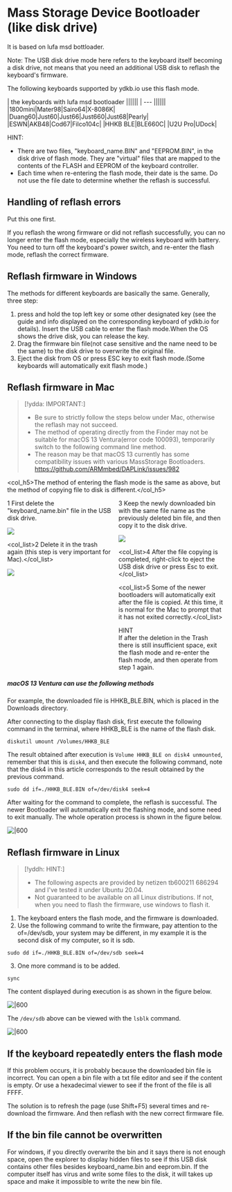 # Mass Storage Device Bootloader (like disk drive)

It is based on lufa msd bottloader. 

Note: The USB disk drive mode here refers to the keyboard itself becoming a disk drive, not means that you need an additional USB disk to reflash the keyboard's firmware.

The following keyboards supported by ydkb.io use this flash mode.

| the keyboards with lufa msd bootloader ||||||
| --- |||||| 
|1800mini|Mater98|Sairo64|X-8086K|
|Duang60|Just60|Just66|Just660|Just68|Pearly|
|ESWN|AKB48|Cod67|Filco104c|
|HHKB BLE|BLE660C|
|U2U Pro|UDock|

<html><div class="hint"> 
<subtitle>HINT:</subtitle>
<ul><li>There are two files, "keyboard_name.BIN" and "EEPROM.BIN", in the disk drive of flash mode. They are "virtual" files that are mapped to the contents of the FLASH and EEPROM of the keyboard controller. </li>
<li>Each time when re-entering the flash mode, their date is the same. Do not use the file date to determine whether the reflash is successful.</li></ul>
</div></html>


## Handling of reflash errors

Put this one first. 

If you reflash the wrong firmware or did not reflash successfully, you can no longer enter the flash mode, especially the wireless keyboard with battery. You need to turn off the keyboard's power switch, and re-enter the flash mode, reflash the correct firmware.


## Reflash firmware in Windows

The methods for different keyboards are basically the same. Generally, three step:

  1. press and hold the top left key or some other designated key (see the guide and info displayed on the corresponding keyboard of ydkb.io for details). Insert the USB cable to enter the flash mode.When the OS shows the drive disk, you can release the key. 
  2. Drag the firmware bin file(not case sensitive and the name need to be the same) to the disk drive to overwrite the original file.
  3. Eject the disk from OS or press ESC key to exit flash mode.(Some keyboards will automatically exit flash mode.)


## Reflash firmware in Mac

> [!ydda: IMPORTANT:]
> - Be sure to strictly follow the steps below under Mac, otherwise the reflash may not succeed.
> - The method of operating directly from the Finder may not be suitable for macOS 13 Ventura(error code 100093), temporarily switch to the following command line method.
> - The reason may be that macOS 13 currently has some compatibility issues with various MassStorage Bootloaders. https://github.com/ARMmbed/DAPLink/issues/982

<col_h5>The method of entering the flash mode is the same as above, but the method of copying file to disk is different.</col_h5>

<html>
<two_col>
<div style="float:left;width:48%;">
<col_list>1 First delete the "keyboard_name.bin" file in the USB disk drive.</col_list>

![](assets/msd-bootloader-mac01.png?)

<col_list>2 Delete it in the trash again (this step is very important for Mac).</col_list>

![](assets/msd-bootloader-mac02.png?)
</div>
<div style="float:left;width:3%;">&nbsp;</div>
<div style="float:left;width:48%;">
<col_list>3 Keep the newly downloaded bin with the same file name as the previously deleted bin file, and then copy it to the disk drive.</col_list>

![](assets/msd-bootloader-mac03.png?)

<col_list>4 After the file copying is completed, right-click to eject the USB disk drive or press Esc to exit.</col_list>

<col_list>5 Some of the newer bootloaders will automatically exit after the file is copied. At this time, it is normal for the Mac to prompt that it has not exited correctly.</col_list>

<html><div class="hint"> 
<subtitle>HINT</subtitle>
<br>If after the deletion in the Trash there is still insufficient space, exit the flash mode and re-enter the flash mode, and then operate from step 1 again.
</div></html>

</div>
</two_col>
<div style="clear:both;"></div>
</html>

##### macOS 13 Ventura can use the following methods

For example, the downloaded file is HHKB_BLE.BIN, which is placed in the Downloads directory.

After connecting to the display flash disk, first execute the following command in the terminal, where HHKB_BLE is the name of the flash disk.

```macOS
diskutil umount /Volumes/HHKB_BLE
```

The result obtained after execution is `Volume HHKB_BLE on disk4 unmounted`, remember that this is `disk4`, and then execute the following command, note that the disk4 in this article corresponds to the result obtained by the previous command.

```macOS
sudo dd if=./HHKB_BLE.BIN of=/dev/disk4 seek=4
```

After waiting for the command to complete, the reflash is successful. The newer Bootloader will automatically exit the flashing mode, and some need to exit manually. The whole operation process is shown in the figure below.

![|600](assets/msd-bootloader-mac13-01.jpg)



## Reflash firmware in Linux

> [!yddh: HINT:]
> - The following aspects are provided by netizen tb600211 686294 and I've tested it under Ubuntu 20.04.
> - Not guaranteed to be available on all Linux distributions. If not, when you need to flash the firmware, use windows to flash it.

1. The keyboard enters the flash mode, and the firmware is downloaded.
2. Use the following command to write the firmware, pay attention to the of=/dev/sdb, your system may be different, in my example it is the second disk of my computer, so it is sdb. <br>
```linux
sudo dd if=./HHKB_BLE.BIN of=/dev/sdb seek=4
````
3. One more command is to be added.
```linux
sync
````


The content displayed during execution is as shown in the figure below.

![|600](assets/msd-bootloader-linux01.png)

The `/dev/sdb` above can be viewed with the `lsblk` command.

![|600](assets/msd-bootloader-linux02.jpg)


## If the keyboard repeatedly enters the flash mode

If this problem occurs, it is probably because the downloaded bin file is incorrect. You can open a bin file with a txt file editor and see if the content is empty. Or use a hexadecimal viewer to see if the front of the file is all FFFF.

The solution is to refresh the page (use Shift+F5) several times and re-download the firmware. And then reflash with the new correct firmware file.


## If the bin file cannot be overwritten

For windows, if you directly overwrite the bin and it says there is not enough space, open the explorer to display hidden files to see if this USB disk contains other files besides keyboard_name.bin and eeprom.bin. If the computer itself has virus and write some files to the disk, it will takes up space and make it impossible to write the new bin file.


